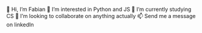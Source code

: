 👋 Hi, I’m Fabian
👀 I’m interested in Python and JS
🌱 I’m currently studying CS
💞️ I’m looking to collaborate on anything actually
📫 Send me a message on linkedIn

<!---
f4b1n/f4b1n is a ✨ special ✨ repository because its `README.md` (this file) appears on your GitHub profile.
You can click the Preview link to take a look at your changes.
--->
